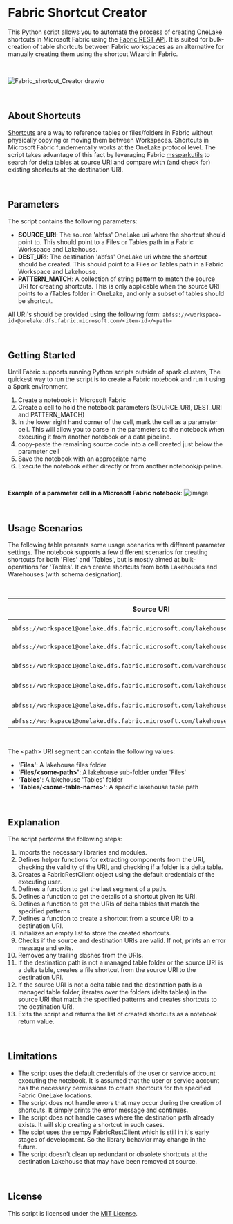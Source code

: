 # Fabric Shortcut Creator

This Python script allows you to automate the process of creating OneLake shortcuts in Microsoft Fabric using the [Fabric REST API](https://learn.microsoft.com/en-us/rest/api/fabric/core/onelake-shortcuts). It is suited for bulk-creation of table shortcuts between Fabric workspaces as an alternative for manually creating them using the shortcut Wizard in Fabric.

<br>

![Fabric_shortcut_Creator drawio](https://github.com/arasdk/fabric-code-samples/assets/145650154/5da35e65-d82a-4e93-b9a3-840d2cbaceb3)


<br>

## About Shortcuts
[Shortcuts](https://learn.microsoft.com/en-us/fabric/onelake/onelake-shortcuts) are a way to reference tables or files/folders in Fabric without physically copying or moving them between Workspaces. Shortcuts in Microsoft Fabric fundementally works at the OneLake protocol level. The script takes advantage of this fact by leveraging Fabric [mssparkutils](https://learn.microsoft.com/en-us/fabric/data-engineering/microsoft-spark-utilities) to search for delta tables at source URI and compare with (and check for) existing shortcuts at the destination URI.

<br>

## Parameters
The script contains the following parameters:

- **SOURCE_URI**: The source 'abfss' OneLake uri where the shortcut should point to. This should point to a Files or Tables path in a Fabric Workspace and Lakehouse.
- **DEST_URI**: The destination 'abfss' OneLake uri where the shortcut should be created. This should point to a Files or Tables path in a Fabric Workspace and Lakehouse.
- **PATTERN_MATCH**: A collection of string pattern to match the source URI for creating shortcuts. This is only applicable when the source URI points to a /Tables folder in OneLake, and only a subset of tables should be shortcut.

All URI's should be provided using the following form: 
`abfss://<workspace-id>@onelake.dfs.fabric.microsoft.com/<item-id>/<path>`

<br>


## Getting Started
Until Fabric supports running Python scripts outside of spark clusters, The quickest way to run the script is to create a Fabric notebook and run it using a Spark environment.

1. Create a notebook in Microsoft Fabric
2. Create a cell to hold the notebook parameters (SOURCE_URI, DEST_URI and PATTERN_MATCH)
3. In the lower right hand corner of the cell, mark the cell as a parameter cell. This will allow you to parse in the parameters to the notebook when executing it from another notebook or a data pipeline.
4. copy-paste the remaining source code into a cell created just below the parameter cell
5. Save the notebook with an appropriate name
6. Execute the notebook either directly or from another notebook/pipeline.

<br>

**Example of a parameter cell in a Microsoft Fabric notebook**:
![image](https://github.com/arasdk/fabric-code-samples/assets/145650154/10ab4080-a433-4f27-9318-e52ad8d4b3bc)


<br>

## Usage Scenarios
The following table presents some usage scenarios with different parameter settings.
The notebook supports a few different scenarios for creating shortcuts for both 'Files' and 'Tables', but is mostly aimed at bulk-operations for 'Tables'.
It can create shortcuts from both Lakehouses and Warehouses (with schema designation).

<br>

| Source URI                                                  | Destination URI                                             | Pattern Match          | Comment                                                                                           |
|-------------------------------------------------------------|-------------------------------------------------------------|------------------------|---------------------------------------------------------------------------------------------------|
| `abfss://workspace1@onelake.dfs.fabric.microsoft.com/lakehouse1/Files/my-folder` | `abfss://workspace2@onelake.dfs.fabric.microsoft.com/lakehouse2/Files` | n/a                | Creates a shortcut in the destination lakehouse: `abfss://workspace2@onelake.dfs.fabric.microsoft.com/lakehouse2/Files/my-folder`             |
| `abfss://workspace1@onelake.dfs.fabric.microsoft.com/lakehouse1/Tables/custtable` | `abfss://workspace2@onelake.dfs.fabric.microsoft.com/lakehouse2/Tables` | ["*"]                  | Creates a shortcut to custtable in the destination lakehouse: `abfss://workspace2@onelake.dfs.fabric.microsoft.com/lakehouse2/Tables/custtable`            |
| `abfss://workspace1@onelake.dfs.fabric.microsoft.com/warehouse1/Tables/myschema` | `abfss://workspace2@onelake.dfs.fabric.microsoft.com/lakehouse2/Tables` | ["*"]              	 | Matches all tables under the `myschema` at the source Warehouse and creates shortcuts for them in the destination path.  |
| `abfss://workspace1@onelake.dfs.fabric.microsoft.com/lakehouse1/Tables` | `abfss://workspace2@onelake.dfs.fabric.microsoft.com/lakehouse2/Tables` | ["cust*"]              	 | Matches all tables at source starting with "cust" and creates shortcuts for them in the destination path.  |
| `abfss://workspace1@onelake.dfs.fabric.microsoft.com/lakehouse1/Tables` | `abfss://workspace2@onelake.dfs.fabric.microsoft.com/lakehouse2/Tables` | ["*sales*"]            | Matches all tables at source containing "sales" in their names and creates shortcuts in the destination path.|
| `abfss://workspace1@onelake.dfs.fabric.microsoft.com/lakehouse1/Tables` | `abfss://workspace2@onelake.dfs.fabric.microsoft.com/lakehouse2/Tables` | ["*"]         | Matches all tables at source and creates shortcuts for them in the destination path. |

<br>

The \<path\> URI segment can contain the following values: 
- **'Files'**: A lakehouse files folder
- **'Files/\<some-path\>'**: A lakehouse sub-folder under 'Files'
- **'Tables'**: A lakehouse 'Tables' folder
- **'Tables/\<some-table-name\>'**: A specific lakehouse table path

<br>

## Explanation

The script performs the following steps:

1. Imports the necessary libraries and modules.
2. Defines helper functions for extracting components from the URI, checking the validity of the URI, and checking if a folder is a delta table.
3. Creates a FabricRestClient object using the default credentials of the executing user.
4. Defines a function to get the last segment of a path.
5. Defines a function to get the details of a shortcut given its URI.
6. Defines a function to get the URIs of delta tables that match the specified patterns.
7. Defines a function to create a shortcut from a source URI to a destination URI.
8. Initializes an empty list to store the created shortcuts.
9. Checks if the source and destination URIs are valid. If not, prints an error message and exits.
10. Removes any trailing slashes from the URIs.
11. If the destination path is not a managed table folder or the source URI is a delta table, creates a file shortcut from the source URI to the destination URI.
12. If the source URI is not a delta table and the destination path is a managed table folder, iterates over the folders (delta tables) in the source URI that match the specified patterns and creates shortcuts to the destination URI.
13. Exits the script and returns the list of created shortcuts as a notebook return value.


<br>

## Limitations

- The script uses the default credentials of the user or service account executing the notebook. It is assumed that the user or service account has the necessary permissions to create shortcuts for the specified Fabric OneLake locations.
- The script does not handle errors that may occur during the creation of shortcuts. It simply prints the error message and continues.
- The script does not handle cases where the destination path already exists. It will skip creating a shortcut in such cases.
- The scipt uses the [sempy](https://learn.microsoft.com/en-us/python/api/semantic-link-sempy/sempy.fabric?view=semantic-link-python) FabricRestClient which is still in it's early stages of development. So the library behavior may change in the future.
- The script doesn't clean up redundant or obsolete shortcuts at the destination Lakehouse that may have been removed at source.

<br>

## License

This script is licensed under the [MIT License](../LICENSE).
